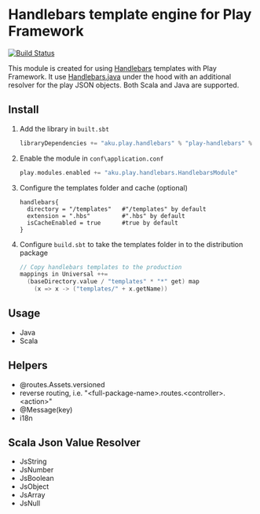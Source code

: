 # Handlebars template engine for Play Framework 

[![Build Status](https://travis-ci.org/andriykuba/play-handlebars.svg?branch=master)](https://travis-ci.org/andriykuba/play-handlebars)

This module is created for using [Handlebars](http://handlebarsjs.com/) templates with Play Framework. It use [Handlebars.java](https://github.com/jknack/handlebars.java) under the hood with an additional resolver for the play JSON objects. Both Scala and Java are supported. 

## Install
1. Add the library in `built.sbt`
    ```scala
    libraryDependencies += "aku.play.handlebars" % "play-handlebars" % "2.5.9" 
    ```
2. Enable the module in `conf\application.conf`
    ```scala
    play.modules.enabled += "aku.play.handlebars.HandlebarsModule"
    ```
3. Configure the templates folder and cache (optional)
    ```
    handlebars{
      directory = "/templates"   #"/templates" by default
      extension = ".hbs"         #".hbs" by default
      isCacheEnabled = true      #true by default 
    }
    ```
4. Configure `build.sbt` to take the templates folder in to the distribution package
    ```scala
    // Copy handlebars templates to the production
    mappings in Universal ++=
      (baseDirectory.value / "templates" * "*" get) map
        (x => x -> ("templates/" + x.getName))
    ```

## Usage 
 - Java
 - Scala
 
## Helpers
 - @routes.Assets.versioned
 - reverse routing, i.e. "&lt;full-package-name&gt;.routes.&lt;controller&gt;.&lt;action&gt;"
 - @Message(key)
 - i18n
 
## Scala Json Value Resolver
 - JsString
 - JsNumber
 - JsBoolean
 - JsObject
 - JsArray
 - JsNull